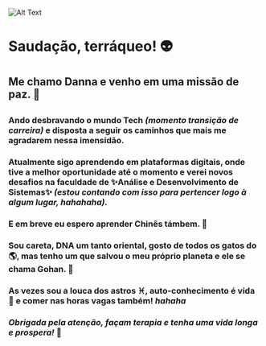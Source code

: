 ![Alt Text](https://media.giphy.com/media/KfBbmcllklLRdwO0Ep/giphy.gif)
# Saudação, terráqueo! :alien: <h3>
## Me chamo Danna e venho em uma missão de paz. :vulcan_salute: <h2>  
### Ando desbravando o mundo **Tech** *(momento transição de carreira)* e disposta a seguir os caminhos que mais me agradarem nessa imensidão.<h3>
### Atualmente sigo aprendendo em plataformas digitais, onde tive a melhor oportunidade até o momento e verei novos desafios na faculdade de ✨Análise e Desenvolvimento de Sistemas✨ *(estou contando com isso para pertencer logo à algum lugar, hahahaha).*
### E em breve eu espero aprender Chinês támbem. 🐉 <h3>
### Sou careta, DNA um tanto oriental, gosto de todos os gatos do 🌎, mas tenho um que salvou o meu próprio planeta e ele se chama Gohan. 💙
### As vezes sou a louca dos astros ♓, auto-conhecimento é vida 🌟 e comer nas horas vagas também! *hahaha* <h3>  

### *Obrigada pela atenção, façam terapia e tenha uma vida longa e prospera!* 🖖 <h3>

